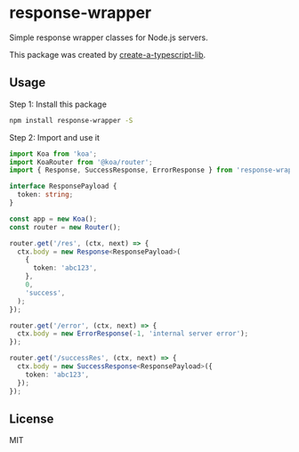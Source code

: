 # response-wrapper

Simple response wrapper classes for Node.js servers.

This package was created by [create-a-typescript-lib](https://github.com/backrunner/create-a-typescript-lib).

## Usage

Step 1: Install this package

```bash
npm install response-wrapper -S
```

Step 2: Import and use it

```ts
import Koa from 'koa';
import KoaRouter from '@koa/router';
import { Response, SuccessResponse, ErrorResponse } from 'response-wrapper';

interface ResponsePayload {
  token: string;
}

const app = new Koa();
const router = new Router();

router.get('/res', (ctx, next) => {
  ctx.body = new Response<ResponsePayload>(
    {
      token: 'abc123',
    },
    0,
    'success',
  );
});

router.get('/error', (ctx, next) => {
  ctx.body = new ErrorResponse(-1, 'internal server error');
});

router.get('/successRes', (ctx, next) => {
  ctx.body = new SuccessResponse<ResponsePayload>({
    token: 'abc123',
  });
});
```

## License

MIT
